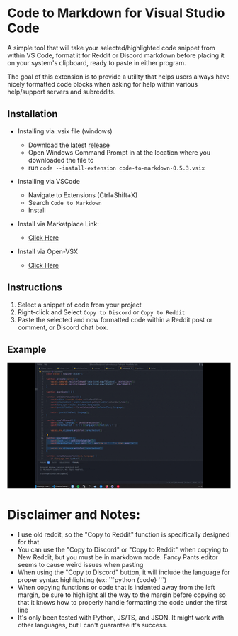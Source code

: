 # Code to Markdown for Visual Studio Code

A simple tool that will take your selected/highlighted code snippet from within VS Code, format it for Reddit or Discord markdown before placing it on your system's clipboard, ready to paste in either program.

The goal of this extension is to provide a utility that helps users always have nicely formatted code blocks when asking for help within various help/support servers and subreddits. 

## Installation

- Installing via .vsix file (windows)
    - Download the latest [release](https://github.com/dlchamp/Code-to-MD/releases/tag/v0.5.3)
    - Open Windows Command Prompt in at the location where you downloaded the file to
    - run `code --install-extension code-to-markdown-0.5.3.vsix`

- Installing via VSCode
    - Navigate to Extensions (Ctrl+Shift+X)
    - Search `Code to Markdown`
    - Install

- Install via Marketplace Link:
    - [Click Here](https://marketplace.visualstudio.com/items?itemName=DLCHAMP.code-to-markdown)


- Install via Open-VSX
    - [Click Here](https://open-vsx.org/extension/DLCHAMP/code-to-markdown)

## Instructions

1. Select a snippet of code from your project
2. Right-click and Select `Copy to Discord` or `Copy to Reddit`
3. Paste the selected and now formatted code within a Reddit post or comment, or Discord chat box.

## Example

![Example](https://github.com/dlchamp/Code-to-MD/blob/master/images/example.gif?raw=true)



# Disclaimer and Notes:

- I use old reddit, so the "Copy to Reddit" function is specifically designed for that.
- You can use the "Copy to Discord" or "Copy to Reddit" when copying to New Reddit, but you must be in markdown mode.  Fancy Pants editor seems to cause weird issues when pasting  
- When using the "Copy to Discord" button, it will include the language for proper syntax highlighting (ex: \`\`\`python {code} \`\`\`)  
- When copying functions or code that is indented away from the left margin, be sure to highlight all the way to the margin before copying so that it knows how to properly handle formatting the code under the first line
- It's only been tested with Python, JS/TS, and JSON.   It might work with other languages, but I can't guarantee it's success.


